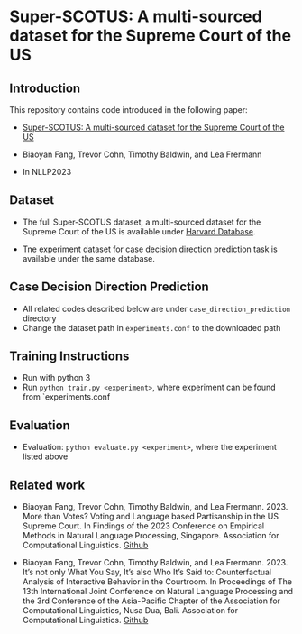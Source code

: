# Super-SCOTUS: A multi-sourced dataset for the Supreme Court of the US 

## Introduction

This repository contains code introduced in the following paper:

- [Super-SCOTUS: A multi-sourced dataset for the Supreme Court of the US](https://aclanthology.org/2023.nllp-1.20.pdf)

- Biaoyan Fang, Trevor Cohn, Timothy Baldwin, and Lea Frermann 

- In NLLP2023 

## Dataset 

- The full Super-SCOTUS dataset, a multi-sourced dataset for the Supreme Court of the US is available under [Harvard Database](https://dataverse.harvard.edu/dataset.xhtml?persistentId=doi:10.7910/DVN/POWQIT). 

- Tne experiment dataset for case decision direction prediction task is available under the same database. 



## Case Decision Direction Prediction  
- All related codes described below are under `case_direction_prediction` directory 
- Change the dataset path in `experiments.conf` to the downloaded path 

## Training Instructions 
- Run with python 3
- Run `python train.py <experiment>`, where experiment can be found from `experiments.conf


## Evaluation 
- Evaluation: `python evaluate.py <experiment>`, where the experiment listed above 


## Related work 
- Biaoyan Fang, Trevor Cohn, Timothy Baldwin, and Lea Frermann. 2023. More than Votes? Voting and Language based Partisanship in the US Supreme Court. In Findings of the 2023 Conference on Empirical Methods in Natural Language Processing, Singapore. Association for Computational Linguistics. [Github](https://github.com/biaoyanf/SCOTUS-partisanship)

- Biaoyan Fang, Trevor Cohn, Timothy Baldwin, and Lea Frermann. 2023. It’s not only What You Say, It’s also Who It’s Said to: Counterfactual Analysis of Interactive Behavior in the Courtroom. In Proceedings of The 13th International Joint Conference on Natural Language Processing and the 3rd Conference of the Asia-Pacific Chapter of the Association for Computational Linguistics, Nusa Dua, Bali. Association for Computational Linguistics. [Github](https://github.com/biaoyanf/SCOTUS-counterfactual)

